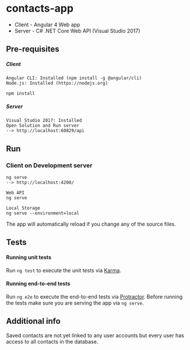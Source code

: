 # contacts-app

- Client - Angular 4 Web app
- Server - C# .NET Core Web API (Visual Studio 2017)

## Pre-requisites
##### Client
```
Angular CLI: Installed (npm install -g @angular/cli)
Node.js: Installed (https://nodejs.org)

npm install
```

##### Server
```
Visual Studio 2017: Installed
Open Solution and Run server
--> http://localhost:60829/api
```
## Run

### Client on Development server
```
ng serve
--> http://localhost:4200/

Web API
ng serve

Local Storage 
ng serve --environment=local
```
The app will automatically reload if you change any of the source files.

## Tests

#### Running unit tests

Run `ng test` to execute the unit tests via [Karma](https://karma-runner.github.io).

#### Running end-to-end tests

Run `ng e2e` to execute the end-to-end tests via [Protractor](http://www.protractortest.org/).
Before running the tests make sure you are serving the app via `ng serve`.

## Additional info

Saved contacts are not yet linked to any user accounts but every user has access to all contacts in the database.